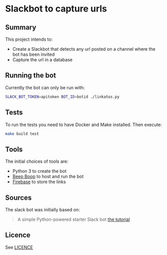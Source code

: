 # Slackbot to capture urls

## Summary

This project intends to:
  - Create a Slackbot that detects any url posted on a channel where
    the bot has been invited
  - Capture the url in a database


## Running the bot

Currently the bot can only be run with:
  ```sh
  SLACK_BOT_TOKEN=apitoken BOT_ID=botid ./linkatos.py
  ```

## Tests

To run the tests you need to have Docker and Make installed. Then execute:

```sh
make build test
```

## Tools

The initial choices of tools are:
  - Python 3 to create the bot
  - [Beep Boop](https://beepboophq.com) to host and run the bot
  - [Firebase](https://firebase.google.com) to store the links


## Sources

The slack bot was initially based on:
> A simple Python-powered starter Slack bot
> [the tutorial](https://www.fullstackpython.com/blog/build-first-slack-bot-python.html)

## Licence

See [LICENCE](https://github.com/iwi/linkatos/blob/master/LICENCE)
